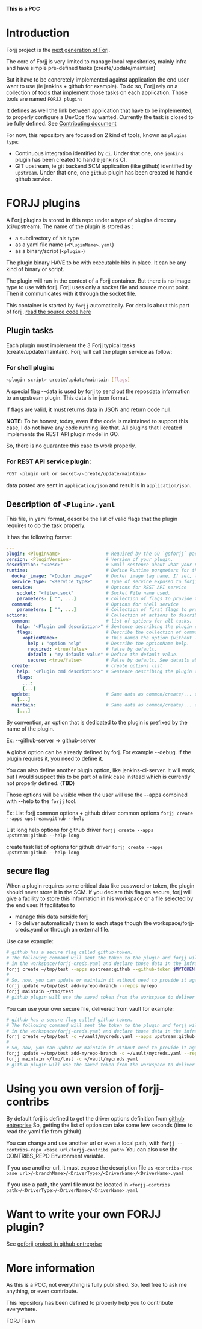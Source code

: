 **This is a POC**

# Introduction

Forjj project is the [next generation of Forj](https://github.hpe.com/forjj/forjj).

The core of Forjj is very limited to manage local repositories, mainly infra and have simple pre-defined tasks (create/update/maintain)

But it have to be concretely implemented against application the end user want to use (ie jenkins + github for example). To do so, Forjj rely on a collection of tools that implement those tasks on each application. Those tools are named `FORJJ plugins`

It defines as well the link between application that have to be implemented, to properly configure a DevOps flow wanted.
Currently the task is closed to be fully defined. See [Contributing document](CONTRIBUTING.md)

For now, this repository are focused on 2 kind of tools, known as `plugins type`:
- Continuous integration identified by `ci`. Under that one, one `jenkins` plugin has been created to handle jenkins CI.
- GIT upstream, ie git backend SCM application (like github) identified by `upstream`. Under that one, one `github` plugin has been created to handle github service.

# FORJJ plugins

A Forjj plugins is stored in this repo under a type of plugins directory (ci/upstream).
The name of the plugin is stored as :
- a subdirectory of his type
- as a yaml file name (`<PluginName>.yaml`)
- as a binary/script (`<plugin>`)

The plugin binary HAVE to be with executable bits in place. It can be any kind of binary or script.

The plugin will run in the context of a Forjj container. But there is no image type to use with forjj. Forjj uses only a socket file and source mount point. Then it communicates with it through the socket file.

This container is started by `forjj` automatically. For details about this part of forjj, [read the source code here](https://github.hpe.com/forjj/forjj/raw/master/driver.go)

## Plugin tasks

Each plugin must implement the 3 Forjj typical tasks (create/update/maintain). Forjj will call the plugin service as follow:

### For shell plugin:

```bash
<plugin script> create/update/maintain [flags]
```
A special flag --data is used by forjj to send out the reposdata information to an upstream plugin. This data is in json format.

If flags are valid, it must returns data in JSON and return code null.

**NOTE:** To be honest, today, even if the code is maintained to support this case, I do not have any code running like that. All plugins that I created implements the REST API plugin model in GO.

So, there is no guarantee this case to work properly.

### For REST API service plugin:

```bash
POST <plugin url or socket>/<create/update/maintain>
```

data posted are sent in `application/json` and result is in `application/json`.

## Description of `<Plugin>.yaml`

This file, in yaml format, describe the list of valid flags that the plugin requires to do the task properly.

It has the following format:

```yaml
---
plugin: <PluginName>                 # Required by the GO `goforjj` package. It must be the name of your yaml file.
version: <PluginVersion>             # Version of your plugin.
description: "<Desc>"                # Small sentence about what your FORJJ plugin do
runtime:                             # Define Runtime pqrqmeters for the plugin service/process
  docker_image: "<Docker image>"     # Docker image tag name. If set, the plugin will run through docker.
  service_type: "<service_type>"     # Type of service exposed to forjj. Can be 'REST API' or 'shell'.
  service:                           # Options for REST API service
    socket: "<file>.sock"            # Socket File name used.
    parameters: [ "", ...]           # Collection of flags to provide to the service daemon startup.
  command:                           # Options for shell service
    parameters: [ "", ...]           # Collection of first flags to provide to the service process execution.
actions:                             # Collection of actions to describe. common regroups options for all actions.
  common:                            # list of options for all tasks.
    help: "<Plugin cmd description>" # Sentence describing the plugin command tasks.
    flags:                           # Describe the collection of common flags.
      <optionName>:                  # This named the option (without --).
        help : "option help"         # Describe the optionName help.
        required: <true/false>       # false by default.
        default : "my default value" # Define the default value.
        secure: <true/false>         # False by default. See details about how secure data are managed between forjj and the plugin.
  create:                            # create options list
    help: "<Plugin cmd description>" # Sentence describing the plugin command tasks.
    flags:
      ...:
      [...]
  update:                            # Same data as common/create/... commands
    [...]
  maintain:                          # Same data as common/create/... commands
    [...]

```

By convention, an option that is dedicated to the plugin is prefixed by the name of the plugin.

Ex: --github-server => github-server

A global option can be already defined by forj. For example --debug. If the plugin requires it, you need to define it.

You can also define another plugin option, like jenkins-ci-server. It will work, but I would suspect this to be part of a link case instead which is currently not properly defined. (**TBD**)


Those options will be visible when the user will use the --apps combined with --help to the `forjj` tool.

Ex:
  List forjj common options + github driver common options
  `forjj create --apps upstream:github --help`

  List long help options for github driver
  `forjj create --apps upstream:github --help-long`

  create task list of options for github driver
  `forjj create --apps upstream:github --help-long`

## secure flag

When a plugin requires some critical data like password or token, the plugin should never store it in the SCM. 
If you declare this flag as secure, forjj will give a facility to store this information in his workspace or a file selected by the end user.
It facilitates to 
- manage this data outside forjj
- To deliver automatically them to each stage though the workspace/forjj-creds.yaml or through an external file.
 
Use case example:

```bash
# github has a secure flag called github-token.
# The following command will sent the token to the plugin and forjj will get it back requested by the plugin to store it 
# in the workspace/forjj-creds.yaml and declare those data in the infra repo
forjj create ~/tmp/test --apps upstream:github --github-token $MYTOKEN
#
# So, now, you can update or maintain it without need to provide it again as it iw stored in the local workspace
forjj update ~/tmp/test add-myrepo-branch --repos myrepo
forjj maintain ~/tmp/test
# github plugin will use the saved token from the workspace to deliver the --github-token for you.
```

You can use your own secure file, delivered from vault for example:
```bash
# github has a secure flag called github-token.
# The following command will sent the token to the plugin and forjj will get it back requested by the plugin to store it 
# in the workspace/forjj-creds.yaml and declare those data in the infra repo
forjj create ~/tmp/test -c ~/vault/mycreds.yaml --apps upstream:github --github-token $MYTOKEN
#
# So, now, you can update or maintain it without need to provide it again as it iw stored in the local workspace
forjj update ~/tmp/test add-myrepo-branch -c ~/vault/mycreds.yaml --repos myrepo
forjj maintain ~/tmp/test -c ~/vault/mycreds.yaml
# github plugin will use the saved token from the workspace to deliver the --github-token for you.
```

# Using you own version of forjj-contribs

By default forjj is defined to get the driver options definition from [github entreprise](https://github.hpe.com/forjj/forjj-contribs)
So, getting the list of option can take some few seconds (time to read the yaml file from github)

You can change and use another url or even a local path, with `forjj --contribs-repo <base url/forjj-contribs path>`
You can also use the CONTRIBS_REPO Environment variable.

If you use another url, it must expose the description file as `<contribs-repo base url>/<branchName>/<DriverType>/<DriverName>/<DriverName>.yaml`

If you use a path, the yaml file must be located in `<forjj-contribs path>/<DriverType>/<DriverName>/<DriverName>.yaml`

# Want to write your own FORJJ plugin?

See [goforjj project in github entreprise](https://github.hpe.com/forjj/goforjj)

# More information

As this is a POC, not everything is fully published. So, feel free to ask me anything, or even contribute.

This repository has been defined to properly help you to contribute everywhere.


FORJ Team
